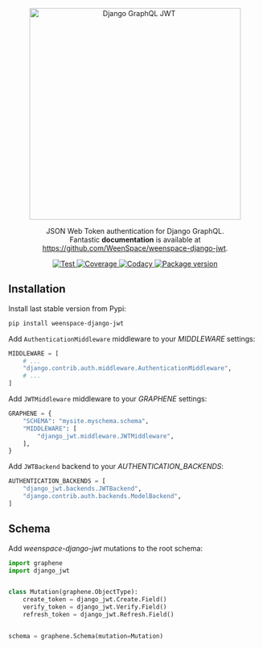 <p align="center">
  <a href="https://github.com/WeenSpace/weenspace-django-jwt/"><img width="420px" src="https://github.com/WeenSpace/weenspace-django-jwt/_static/logo.png" alt='Django GraphQL JWT'></a>
</p>

<p align="center">
    JSON Web Token authentication for Django GraphQL.
    <br>Fantastic <strong>documentation</strong> is available at <a href="https://github.com/WeenSpace/weenspace-django-jwt">https://github.com/WeenSpace/weenspace-django-jwt</a>.
</p>
<p align="center">
    <a href="https://github.com/flavors/weenspace-django-jwt/actions">
        <img src="https://github.com/flavors/weenspace-django-jwt/actions/workflows/test-suite.yml/badge.svg" alt="Test">
    </a>
    <a href="https://codecov.io/gh/flavors/weenspace-django-jwt">
        <img src="https://img.shields.io/codecov/c/github/flavors/weenspace-django-jwt?color=%2334D058" alt="Coverage">
    </a>
    <a href="https://www.codacy.com/gh/flavors/weenspace-django-jwt/dashboard">
        <img src="https://app.codacy.com/project/badge/Grade/4f9fd439fbc74be88a215b9ed2abfcf9" alt="Codacy">
    </a>
    <a href="https://pypi.python.org/pypi/weenspace-django-jwt">
        <img src="https://img.shields.io/pypi/v/weenspace-django-jwt.svg" alt="Package version">
    </a>
</p>

## Installation

Install last stable version from Pypi:

```sh
pip install weenspace-django-jwt
```

Add `AuthenticationMiddleware` middleware to your *MIDDLEWARE* settings:


```py
MIDDLEWARE = [
    # ...
    "django.contrib.auth.middleware.AuthenticationMiddleware",
    # ...
]
```

Add `JWTMiddleware` middleware to your *GRAPHENE* settings:

```py
GRAPHENE = {
    "SCHEMA": "mysite.myschema.schema",
    "MIDDLEWARE": [
        "django_jwt.middleware.JWTMiddleware",
    ],
}
```

Add `JWTBackend` backend to your *AUTHENTICATION_BACKENDS*:

```py
AUTHENTICATION_BACKENDS = [
    "django_jwt.backends.JWTBackend",
    "django.contrib.auth.backends.ModelBackend",
]
```

## Schema

Add *weenspace-django-jwt* mutations to the root schema:

```py
import graphene
import django_jwt


class Mutation(graphene.ObjectType):
    create_token = django_jwt.Create.Field()
    verify_token = django_jwt.Verify.Field()
    refresh_token = django_jwt.Refresh.Field()


schema = graphene.Schema(mutation=Mutation)
```
